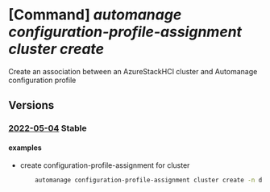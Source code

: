 # [Command] _automanage configuration-profile-assignment cluster create_

Create an association between an AzureStackHCI cluster and Automanage configuration profile

## Versions

### [2022-05-04](/Resources/mgmt-plane/L3N1YnNjcmlwdGlvbnMve30vcmVzb3VyY2Vncm91cHMve30vcHJvdmlkZXJzL21pY3Jvc29mdC5henVyZXN0YWNraGNpL2NsdXN0ZXJzL3t9L3Byb3ZpZGVycy9taWNyb3NvZnQuYXV0b21hbmFnZS9jb25maWd1cmF0aW9ucHJvZmlsZWFzc2lnbm1lbnRzL3t9/2022-05-04.xml) **Stable**

<!-- mgmt-plane /subscriptions/{}/resourcegroups/{}/providers/microsoft.azurestackhci/clusters/{}/providers/microsoft.automanage/configurationprofileassignments/{} 2022-05-04 -->

#### examples

- create configuration-profile-assignment for cluster
    ```bash
        automanage configuration-profile-assignment cluster create -n default -g {rg} --cluster-name {cluster_name} --configuration-profile {profile_id}
    ```
